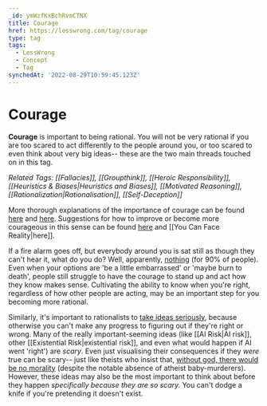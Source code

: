 ```yaml
---
_id: ymWzfKxBchRvmCTNX
title: Courage
href: https://lesswrong.com/tag/courage
type: tag
tags:
  - LessWrong
  - Concept
  - Tag
synchedAt: '2022-08-29T10:59:45.123Z'
---
```

# Courage

**Courage** is important to being rational. You will not be very rational if you are too scared to act differently to the people around you, or too scared to even think about very big ideas-- these are the two main threads touched on in this tag.

_Related Tags: [[Fallacies]], [[Groupthink]], [[Heroic Responsibility]], [[Heuristics & Biases|Heuristics and Biases]], [[Motivated Reasoning]], [[Rationalization|Rationalisation]], [[Self-Deception]]_

More thorough explanations of the importance of courage can be found [here](https://www.lesswrong.com/posts/WHK94zXkQm7qm7wXk/asch-s-conformity-experiment) and [here](https://www.lesswrong.com/posts/ovvwAhKKoNbfcMz8K/on-expressing-your-concerns). Suggestions for how to improve or become more courageous in this sense can be found [here](https://www.lesswrong.com/posts/3XgYbghWruBMrPTAL/leave-a-line-of-retreat) and [[You Can Face Reality|here]].

  

If a fire alarm goes off, but everybody around you is sat still as though they can't hear it, what do you do? Well, apparently, [nothing](https://www.lesswrong.com/posts/BEtzRE2M5m9YEAQpX/there-s-no-fire-alarm-for-artificial-general-intelligence) (for 90% of people). Even when your options are 'be a little embarrassed' or 'maybe burn to death', people still struggle to have the courage to stand up and act how they know makes sense. Cultivating the ability to know when you're right, regardless of how other people are acting, may be an important step for you becoming more rational.

Similarly, it's important to rationalists to [take ideas seriously,](https://www.lesswrong.com/s/wnQWakxdRodnKm5kH) because otherwise you can't make any progress to figuring out if they're right or wrong. Many of the really important-seeming ideas (like [[AI Risk|AI risk]], other [[Existential Risk|existential risk]], and even what would happen if AI went 'right') are _scary_. Even just visualising their consequences if they _were_ true can be scary-- just like theists who insist that, [without god, there would be no morality](https://www.lesswrong.com/posts/3XgYbghWruBMrPTAL/leave-a-line-of-retreat) (despite the notable absence of atheist baby-murderers). However, these ideas may also be the most important to think about before they happen _specifically because they are so scary._ You can't dodge a knife if you're pretending it doesn't exist.